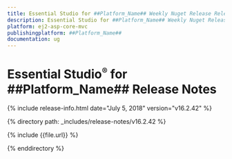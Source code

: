 ```yaml
---
title: Essential Studio for ##Platform_Name## Weekly Nuget Release Release Notes  
description: Essential Studio for ##Platform_Name## Weekly Nuget Release Release Notes  
platform: ej2-asp-core-mvc
publishingplatform: ##Platform_Name##
documentation: ug
---
```


# Essential Studio<sup style="font-size:70%">&reg;</sup> for  ##Platform_Name##  Release Notes  

{% include release-info.html date="July 5, 2018"   version="v16.2.42"  %} 

{% directory path: _includes/release-notes/v16.2.42 %}

{% include {{file.url}} %}

{% enddirectory %}
